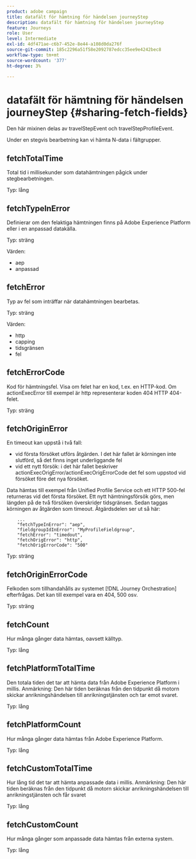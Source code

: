 ```yaml
---
product: adobe campaign
title: datafält för hämtning för händelsen journeyStep
description: datafält för hämtning för händelsen journeyStep
feature: Journeys
role: User
level: Intermediate
exl-id: 4df471ae-c6b7-452e-8e44-a108d0da276f
source-git-commit: 185c2296a51f58e2092787edcc35ee9e4242bec8
workflow-type: tm+mt
source-wordcount: '377'
ht-degree: 3%

---
```


# datafält för hämtning för händelsen journeyStep {#sharing-fetch-fields}

Den här mixinen delas av travelStepEvent och travelStepProfileEvent.

Under en stegvis bearbetning kan vi hämta N-data i fältgrupper.

## fetchTotalTime

Total tid i millisekunder som datahämtningen pågick under stegbearbetningen.

Typ: lång

## fetchTypeInError

Definierar om den felaktiga hämtningen finns på Adobe Experience Platform eller i en anpassad datakälla.

Typ: sträng

Värden:
* aep
* anpassad

## fetchError

Typ av fel som inträffar när datahämtningen bearbetas.

Typ: sträng

Värden:
* http
* capping
* tidsgränsen
* fel

## fetchErrorCode

Kod för hämtningsfel. Visa om felet har en kod, t.ex. en HTTP-kod. Om actionExecError till exempel är http representerar koden 404 HTTP 404-felet.

Typ: sträng

## fetchOriginError

En timeout kan uppstå i två fall:

* vid första försöket utförs åtgärden. I det här fallet är körningen inte slutförd, så det finns inget underliggande fel
* vid ett nytt försök: i det här fallet beskriver actionExecOrigError/actionExecOrigErrorCode det fel som uppstod vid försöket före det nya försöket.

Data hämtas till exempel från Unified Profile Service och ett HTTP 500-fel returneras vid det första försöket. Ett nytt hämtningsförsök görs, men längden på de två försöken överskrider tidsgränsen. Sedan taggas körningen av åtgärden som timeout. Åtgärdsdelen ser ut så här:

```
    ...
    "fetchTypeInError": "aep",
    "fieldgroupIdInError": "MyProfileFieldgroup",
    "fetchError": "timedout",
    "fetchOrigError": "http",
    "fetchOrigErrorCode": "500"
```

Typ: sträng

## fetchOriginErrorCode

Felkoden som tillhandahålls av systemet [!DNL Journey Orchestration] efterfrågas. Det kan till exempel vara en 404, 500 osv.

Typ: sträng

## fetchCount

Hur många gånger data hämtas, oavsett källtyp.

Typ: lång

## fetchPlatformTotalTime

Den totala tiden det tar att hämta data från Adobe Experience Platform i millis. Anmärkning: Den här tiden beräknas från den tidpunkt då motorn skickar anrikningshändelsen till anrikningstjänsten och tar emot svaret.

Typ: lång

## fetchPlatformCount

Hur många gånger data hämtas från Adobe Experience Platform.

Typ: lång

## fetchCustomTotalTime

Hur lång tid det tar att hämta anpassade data i millis. Anmärkning: Den här tiden beräknas från den tidpunkt då motorn skickar anrikningshändelsen till anrikningstjänsten och får svaret

Typ: lång

## fetchCustomCount

Hur många gånger som anpassade data hämtas från externa system.

Typ: lång
